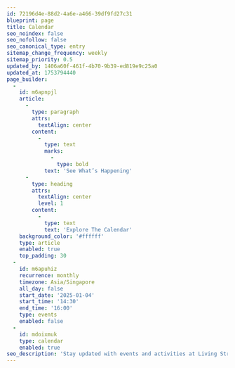 ```yaml
---
id: 72196d4e-88d2-4a6e-a466-39df9fd27c31
blueprint: page
title: Calendar
seo_noindex: false
seo_nofollow: false
seo_canonical_type: entry
sitemap_change_frequency: weekly
sitemap_priority: 0.5
updated_by: 1406a60f-461f-4b70-9b39-ed819e9c25a0
updated_at: 1753794440
page_builder:
  -
    id: m6apnpjl
    article:
      -
        type: paragraph
        attrs:
          textAlign: center
        content:
          -
            type: text
            marks:
              -
                type: bold
            text: 'See What’s Happening'
      -
        type: heading
        attrs:
          textAlign: center
          level: 1
        content:
          -
            type: text
            text: 'Explore The Calendar'
    background_color: '#ffffff'
    type: article
    enabled: true
    top_padding: 30
  -
    id: m6apuhiz
    recurrence: monthly
    timezone: Asia/Singapore
    all_day: false
    start_date: '2025-01-04'
    start_time: '14:30'
    end_time: '16:00'
    type: events
    enabled: false
  -
    id: mdoixmuk
    type: calendar
    enabled: true
seo_description: 'Stay updated with events and activities at Living Streams Christian Church. Check our calendar for upcoming services, programs, and special events.'
---
```


